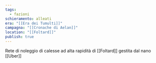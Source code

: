 ```yaml
---
tags:
  - fazioni
schieramento: alleati
era: "[[Era dei Tumulti]]"
campagna: "[[Cronache di Aelan]]"
location: "[[Foltard]]"
publish: true
---
```

Rete di noleggio di calesse ad alta rapidità di [[Foltard]] gestita dal nano [[Uber]] 